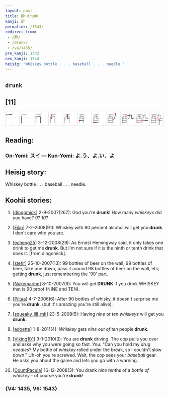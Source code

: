 ```yaml
---
layout: post
title: 酔 drunk
kanji: 酔
permalink: /1543/
redirect_from:
 - /酔/
 - /drunk/
 - /v4/1435/
pre_kanji: 1542
nex_kanji: 1544
heisig: "Whiskey bottle . . . baseball . . . needle."
---
```


## `drunk`

## [11]

<div class="stroke"><img src="../images/E98594.png" /></div>

## Reading:

### On-Yomi: スイ &mdash; Kun-Yomi: よ.う、よ.い、よ

## Heisig story:

Whiskey bottle . . . baseball . . . needle.

## Koohii stories:

1) [<a href="http://kanji.koohii.com/profile/dingomick">dingomick</a>] 2-9-2007(267): God you&#039;re <strong>drunk</strong>! How many <em>whiskeys</em> did you have? <em>9</em>? <em>10</em>?

2) [<a href="http://kanji.koohii.com/profile/Filip">Filip</a>] 7-2-2008(91): Whiskey with 90 percent alcohol will get you<strong> drunk</strong>. I don&#039;t care who you are.

3) [<a href="http://kanji.koohii.com/profile/echeng25">echeng25</a>] 3-12-2008(29): As Ernest Hemingway said, it only takes one drink to get me<strong> drunk</strong>. But I&#039;m not sure if it is the ninth or tenth drink that does it. [from dingomick].

4) [<a href="http://kanji.koohii.com/profile/stehr">stehr</a>] 25-10-2007(13): 99 bottles of beer on the wall, 99 bottles of beer, take one down, pass it around 98 bottles of beer on the wall, etc; getting<strong> drunk</strong>, just remembering the &#039;90&#039; part.

5) [<a href="http://kanji.koohii.com/profile/Nukemarine">Nukemarine</a>] 8-10-2007(9): You will get<strong> DRUNK</strong> if you drink WHISKEY that is 90 proof (NINE and TEN).

6) [<a href="http://kanji.koohii.com/profile/Piitaa">Piitaa</a>] 4-7-2006(6): After 90 bottles of whisky, it doesn&#039;t surprise me you&#039;re<strong> drunk</strong>. (but it&#039;s amazing you&#039;re still alive).

7) [<a href="http://kanji.koohii.com/profile/squeaky_lill_mk">squeaky_lill_mk</a>] 23-5-2009(5): Having <em>nine</em> or <em>ten</em> <em>whiskeys</em> will get you<strong> drunk</strong>.

8) [<a href="http://kanji.koohii.com/profile/adoette">adoette</a>] 1-8-2011(4): <em>Whiskey</em> gets <em>nine out of ten</em> people<strong> drunk</strong>.

9) [<a href="http://kanji.koohii.com/profile/Viking101">Viking101</a>] 9-1-2010(3): You are<strong> drunk</strong> driving. The cop pulls you over and asks why you were going so fast. You: &quot;Can you hold my <em>drug needles</em>? My bottle of <em>whiskey</em> rolled under the break, so I couldn&#039;t slow down.&quot; Uh-oh you&#039;re screwed. Wait, the cop sees your <em>baseball</em> gear. He asks you about the game and lets you go with a warning.

10) [<a href="http://kanji.koohii.com/profile/CountPacula">CountPacula</a>] 16-12-2008(3): You drank <em>nine</em> <em>ten</em>ths of a <em>bottle of whiskey</em> - of course you&#039;re<strong> drunk</strong>!

### {V4: 1435, V6: 1543}
